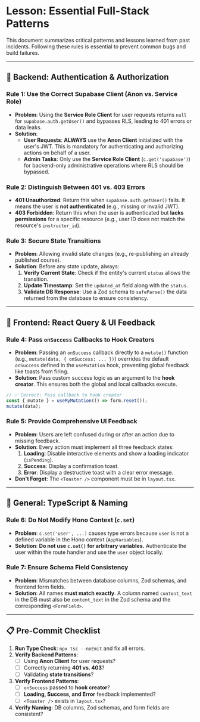 # Lesson: Essential Full-Stack Patterns

This document summarizes critical patterns and lessons learned from past incidents. Following these rules is essential to prevent common bugs and build failures.

---

## 📌 Backend: Authentication & Authorization

### Rule 1: Use the Correct Supabase Client (Anon vs. Service Role)

- **Problem**: Using the **Service Role Client** for user requests returns `null` for `supabase.auth.getUser()` and bypasses RLS, leading to 401 errors or data leaks.
- **Solution**:
  - **User Requests**: **ALWAYS** use the **Anon Client** initialized with the user's JWT. This is mandatory for authenticating and authorizing actions on behalf of a user.
  - **Admin Tasks**: Only use the **Service Role Client** (`c.get('supabase')`) for backend-only administrative operations where RLS should be bypassed.

### Rule 2: Distinguish Between 401 vs. 403 Errors

- **401 Unauthorized**: Return this when `supabase.auth.getUser()` fails. It means the user is **not authenticated** (e.g., missing or invalid JWT).
- **403 Forbidden**: Return this when the user is authenticated but **lacks permissions** for a specific resource (e.g., user ID does not match the resource's `instructor_id`).

### Rule 3: Secure State Transitions

- **Problem**: Allowing invalid state changes (e.g., re-publishing an already published course).
- **Solution**: Before any state update, always:
  1.  **Verify Current State**: Check if the entity's current `status` allows the transition.
  2.  **Update Timestamp**: Set the `updated_at` field along with the `status`.
  3.  **Validate DB Response**: Use a Zod schema to `safeParse()` the data returned from the database to ensure consistency.

---

## 📌 Frontend: React Query & UI Feedback

### Rule 4: Pass `onSuccess` Callbacks to Hook Creators

- **Problem**: Passing an `onSuccess` callback directly to a `mutate()` function (e.g., `mutate(data, { onSuccess: ... })`) overrides the default `onSuccess` defined in the `useMutation` hook, preventing global feedback like toasts from firing.
- **Solution**: Pass custom success logic as an argument to the **hook creator**. This ensures both the global and local callbacks execute.

```typescript
// ✅ Correct: Pass callback to hook creator
const { mutate } = useMyMutation(() => form.reset());
mutate(data);
```

### Rule 5: Provide Comprehensive UI Feedback

- **Problem**: Users are left confused during or after an action due to missing feedback.
- **Solution**: Every action must implement all three feedback states:
  1.  **Loading**: Disable interactive elements and show a loading indicator (`isPending`).
  2.  **Success**: Display a confirmation toast.
  3.  **Error**: Display a destructive toast with a clear error message.
- **Don't Forget**: The `<Toaster />` component must be in `layout.tsx`.

---

## 📌 General: TypeScript & Naming

### Rule 6: Do Not Modify Hono Context (`c.set`)

- **Problem**: `c.set('user', ...)` causes type errors because `user` is not a defined variable in the Hono context (`AppVariables`).
- **Solution**: **Do not use `c.set()` for arbitrary variables.** Authenticate the user within the route handler and use the `user` object locally.

### Rule 7: Ensure Schema Field Consistency

- **Problem**: Mismatches between database columns, Zod schemas, and frontend form fields.
- **Solution**: All names **must match exactly**. A column named `content_text` in the DB must also be `content_text` in the Zod schema and the corresponding `<FormField>`.

---

## 📋 Pre-Commit Checklist

1.  **Run Type Check**: `npx tsc --noEmit` and fix all errors.
2.  **Verify Backend Patterns**:
    - [ ] Using **Anon Client** for user requests?
    - [ ] Correctly returning **401 vs. 403**?
    - [ ] Validating **state transitions**?
3.  **Verify Frontend Patterns**:
    - [ ] `onSuccess` passed to **hook creator**?
    - [ ] **Loading, Success, and Error** feedback implemented?
    - [ ] `<Toaster />` exists in `layout.tsx`?
4.  **Verify Naming**: DB columns, Zod schemas, and form fields are consistent?
